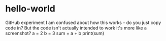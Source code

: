 # hello-world
GitHub experiment
I am confused about how this works - do you just copy code in? But the code isn't actually intended to work it's more like a screenshot?
a = 2
b = 3
sum = a + b
print(sum)
